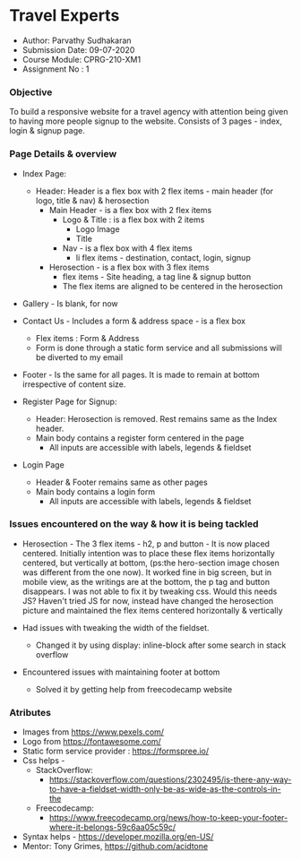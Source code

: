 # Travel Experts

- Author: Parvathy Sudhakaran
- Submission Date: 09-07-2020
- Course Module: CPRG-210-XM1
- Assignment No : 1

### Objective

To build a responsive website for a travel agency with attention being given to having more people signup to the website. Consists of 3 pages - index, login & signup page.

### Page Details & overview

- Index Page:
  - Header: Header is a flex box with 2 flex items - main header (for logo, title & nav) & herosection
    - Main Header - is a flex box with 2 flex items 
      - Logo & Title : is a flex box with 2 items
        - Logo Image
        - Title
      - Nav - is a flex box with 4 flex items
        - li flex items - destination, contact, login, signup
    - Herosection - is a flex box with 3 flex items
      - flex items - Site heading, a tag line & signup button
      - The flex items are aligned to be centered in the herosection
    
 - Gallery - Is blank, for now

 - Contact Us - Includes a form & address space - is a flex box
   - Flex items : Form & Address
   - Form is done through a static form service and all submissions will be diverted to my email

 - Footer - Is the same for all pages. It is made to remain at bottom irrespective of content size.

- Register Page for Signup:
  - Header: Herosection is removed. Rest remains same as the Index header. 
  - Main body contains a register form centered in the page
    - All inputs are accessible with labels, legends & fieldset

- Login Page 
  - Header & Footer remains same as other pages
  - Main body contains a login form 
    - All inputs are accessible with labels, legends & fieldset

### Issues encountered on the way & how it is being tackled
 - Herosection - The 3 flex items - h2, p and button - It is now placed centered. Initially intention was to place these flex items horizontally centered, but vertically at bottom, (ps:the hero-section image chosen was different from the one now). It worked fine in big screen, but in mobile view, as the writings are at the bottom, the p tag and button disappears. I was not able to fix it by tweaking css. Would this needs JS? Haven't tried JS for now, instead have changed the herosection picture and maintained the flex items centered horizontally & vertically

 - Had issues with tweaking the width of the fieldset. 
    - Changed it by using display: inline-block after some search in stack overflow 

 - Encountered issues with maintaining footer at bottom
   - Solved it by getting help from freecodecamp website
   
### Atributes
- Images from https://www.pexels.com/ 
- Logo from https://fontawesome.com/
- Static form service provider : https://formspree.io/
- Css helps -
  - StackOverflow: 
    - https://stackoverflow.com/questions/2302495/is-there-any-way-to-have-a-fieldset-width-only-be-as-wide-as-the-controls-in-the 
  - Freecodecamp:
    - https://www.freecodecamp.org/news/how-to-keep-your-footer-where-it-belongs-59c6aa05c59c/
- Syntax helps - https://developer.mozilla.org/en-US/
- Mentor: Tony Grimes, https://github.com/acidtone 






